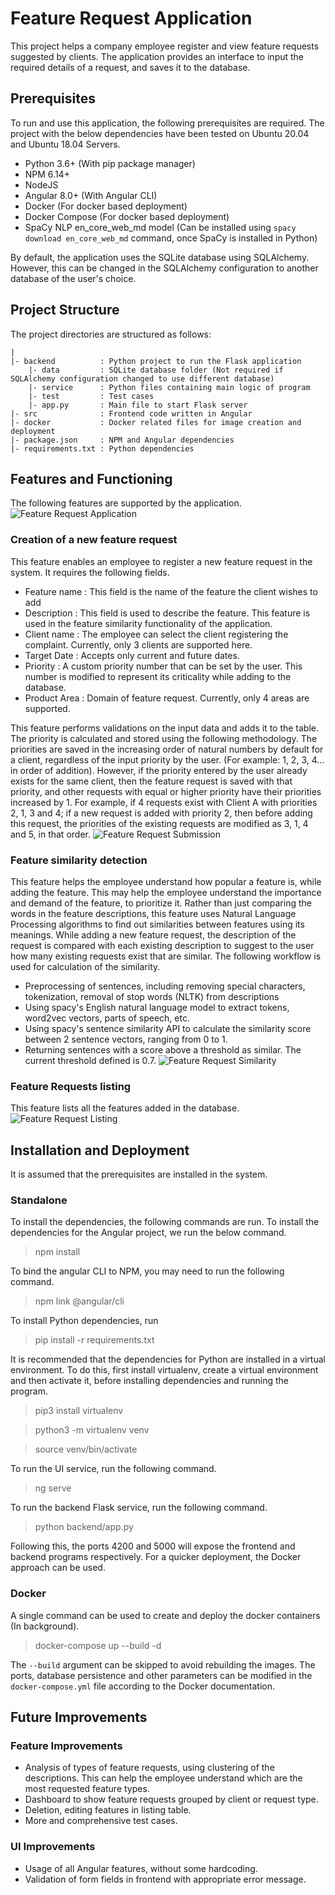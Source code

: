 # Feature Request Application

This project helps a company employee register and view feature requests suggested by clients. The application provides an interface to input the required details of a request, and saves it to the database.

## Prerequisites
To run and use this application, the following prerequisites are required. The project with the below dependencies have been tested on Ubuntu 20.04 and Ubuntu 18.04 Servers.
- Python 3.6+ (With pip package manager)
- NPM 6.14+
- NodeJS
- Angular 8.0+ (With Angular CLI)
- Docker (For docker based deployment)
- Docker Compose (For docker based deployment)
- SpaCy NLP en_core_web_md model (Can be installed using `spacy download en_core_web_md` command, once SpaCy is installed in Python)

By default, the application uses the SQLite database using SQLAlchemy. However, this can be changed in the SQLAlchemy configuration to another database of the user's choice.

## Project Structure
The project directories are structured as follows:
```
|
|- backend          : Python project to run the Flask application
    |- data         : SQLite database folder (Not required if SQLAlchemy configuration changed to use different database)
    |- service      : Python files containing main logic of program
    |- test         : Test cases 
    |- app.py       : Main file to start Flask server
|- src              : Frontend code written in Angular
|- docker           : Docker related files for image creation and deployment
|- package.json     : NPM and Angular dependencies
|- requirements.txt : Python dependencies
```

## Features and Functioning
The following features are supported by the application.
![Feature Request Application](images/feat_request.png "Feature Request Application")
### Creation of a new feature request
This feature enables an employee to register a new feature request in the system. It requires the following fields.
- Feature name : This field is the name of the feature the client wishes to add
- Description : This field is used to describe the feature. This feature is used in the feature similarity functionality of the application.
- Client name : The employee can select the client registering the complaint. Currently, only 3 clients are supported here.
- Target Date : Accepts only current and future dates.
- Priority : A custom priority number that can be set by the user. This number is modified to represent its criticality while adding to the database.
- Product Area : Domain of feature request. Currently, only 4 areas are supported.

This feature performs validations on the input data and adds it to the table. The priority is calculated and stored using the following methodology. The priorities are saved in the increasing order of natural numbers by default for a client, regardless of the input priority by the user. (For example: 1, 2, 3, 4... in order of addition). However, if the priority entered by the user already exists for the same client, then the feature request is saved with that priority, and other requests with equal or higher priority have their priorities increased by 1. For example, if 4 requests exist with Client A with priorities 2, 1, 3 and 4; if a new request is added with priority 2, then before adding this request, the priorities of the existing requests are modified as 3, 1, 4 and 5, in that order.
![Feature Request Submission](images/feat_request_success.png "Feature Request Submission")

### Feature similarity detection
This feature helps the employee understand how popular a feature is, while adding the feature. This may help the employee understand the importance and demand of the feature, to prioritize it. Rather than just comparing the words in the feature descriptions, this feature uses Natural Language Processing algorithms to find out similarities between features using its meanings. While adding a new feature request, the description of the request is compared with each existing description to suggest to the user how many existing requests exist that are similar. The following workflow is used for calculation of the similarity.
- Preprocessing of sentences, including removing special characters, tokenization, removal of stop words (NLTK) from descriptions
- Using spacy's English natural language model to extract tokens, word2vec vectors, parts of speech, etc. 
- Using spacy's sentence similarity API to calculate the similarity score between 2 sentence vectors, ranging from 0 to 1.
- Returning sentences with a score above a threshold as similar. The current threshold defined is 0.7.
![Feature Request Similarity](images/feat_request_similarity.png "Feature Request Similarity")

### Feature Requests listing
This feature lists all the features added in the database.
![Feature Request Listing](images/feat_request_list.png "Feature Request Listing")


## Installation and Deployment
It is assumed that the prerequisites are installed in the system.
### Standalone
To install the dependencies, the following commands are run. To install the dependencies for the Angular project, we run the below command.

> npm install

To bind the angular CLI to NPM, you may need to run the following command.

> npm link @angular/cli

To install Python dependencies, run

> pip install -r requirements.txt

It is recommended that the dependencies for Python are installed in a virtual environment.
To do this, first install virtualenv, create a virtual environment and then activate it, before installing dependencies and running the program.

> pip3 install virtualenv

> python3 -m virtualenv venv

> source venv/bin/activate

To run the UI service, run the following command.

> ng serve

To run the backend Flask service, run the following command.

> python backend/app.py

Following this, the ports 4200 and 5000 will expose the frontend and backend programs respectively. For a quicker deployment, the Docker approach can be used.
### Docker
A single command can be used to create and deploy the docker containers (In background).

> docker-compose up --build -d

The `--build` argument can be skipped to avoid rebuilding the images. The ports, database persistence and other parameters can be modified in the `docker-compose.yml` file according to the Docker documentation.

## Future Improvements
### Feature Improvements
- Analysis of types of feature requests, using clustering of the descriptions. This can help the employee understand which are the most requested feature types.
- Dashboard to show feature requests grouped by client or request type.
- Deletion, editing features in listing table.
- More and comprehensive test cases.
### UI Improvements
- Usage of all Angular features, without some hardcoding.
- Validation of form fields in frontend with appropriate error message.
